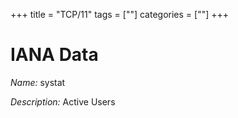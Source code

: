 +++
title = "TCP/11"
tags = [""]
categories = [""]
+++

# IANA Data

_Name:_ systat

_Description:_ Active Users

